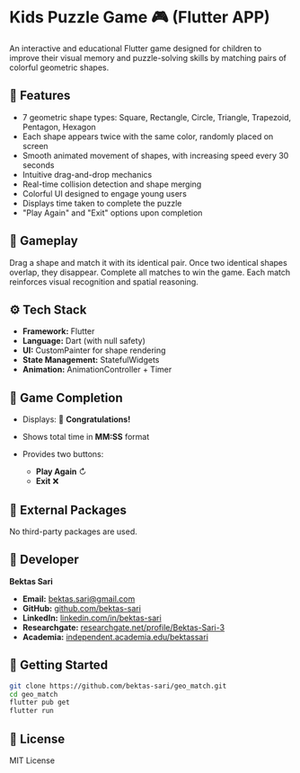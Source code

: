 # Kids Puzzle Game 🎮 (Flutter APP)

An interactive and educational Flutter game designed for children to improve their visual memory and puzzle-solving skills by matching pairs of colorful geometric shapes.

## 🚀 Features

* 7 geometric shape types: Square, Rectangle, Circle, Triangle, Trapezoid, Pentagon, Hexagon
* Each shape appears twice with the same color, randomly placed on screen
* Smooth animated movement of shapes, with increasing speed every 30 seconds
* Intuitive drag-and-drop mechanics
* Real-time collision detection and shape merging
* Colorful UI designed to engage young users
* Displays time taken to complete the puzzle
* "Play Again" and "Exit" options upon completion

## 🌟 Gameplay

Drag a shape and match it with its identical pair. Once two identical shapes overlap, they disappear. 
Complete all matches to win the game. Each match reinforces visual recognition and spatial reasoning.

## ⚙️ Tech Stack

* **Framework:** Flutter
* **Language:** Dart (with null safety)
* **UI:** CustomPainter for shape rendering
* **State Management:** StatefulWidgets
* **Animation:** AnimationController + Timer

## 🎉 Game Completion

* Displays: 🎉 **Congratulations!**
* Shows total time in **MM\:SS** format
* Provides two buttons:

    * **Play Again** ↻
    * **Exit** ❌

## 🚫 External Packages

No third-party packages are used.

## 👤 Developer  

**Bektas Sari**  
- **Email:** [bektas.sari@gmail.com](mailto:bektas.sari@gmail.com)  
- **GitHub:** [github.com/bektas-sari](https://github.com/bektas-sari)  
- **LinkedIn:** [linkedin.com/in/bektas-sari](https://www.linkedin.com/in/bektas-sari)  
- **Researchgate:** [researchgate.net/profile/Bektas-Sari-3](https://www.researchgate.net/profile/Bektas-Sari-3)  
- **Academia:** [independent.academia.edu/bektassari](https://independent.academia.edu/bektassari)

## 📁 Getting Started

```bash
git clone https://github.com/bektas-sari/geo_match.git
cd geo_match
flutter pub get
flutter run
```

## 🌈 License

MIT License
